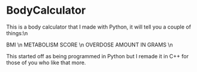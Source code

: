# BodyCalculator
This is a body calculator that I made with Python, it will tell you a couple of things:\n

BMI \n
METABOLISM SCORE \n
OVERDOSE AMOUNT IN GRAMS \n

This started off as being programmed in Python but I remade it in C++ for those of you who like that more.
